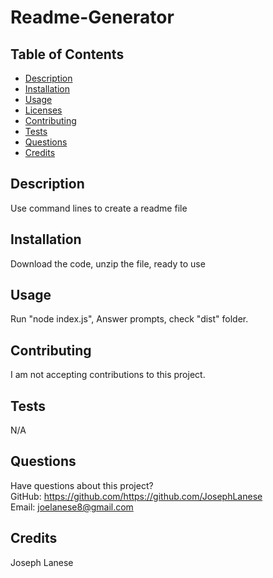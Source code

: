 # Readme-Generator
  
  ## Table of Contents
  * [Description](#description)
  * [Installation](#installation)
  * [Usage](#usage)
  * [Licenses](#licenses)
  * [Contributing](#contributing)
  * [Tests](#tests)
  * [Questions](#questions)
  * [Credits](#credits)
  ## Description
  Use command lines to create a readme file
  ## Installation
  Download the code, unzip the file, ready to use
  ## Usage
  Run "node index.js", Answer prompts, check "dist" folder.
  
  ## Contributing
  I am not accepting contributions to this project.
  ## Tests
  N/A
  ## Questions
  Have questions about this project?  
  GitHub: https://github.com/https://github.com/JosephLanese  
  Email: joelanese8@gmail.com
  ## Credits
  Joseph Lanese
